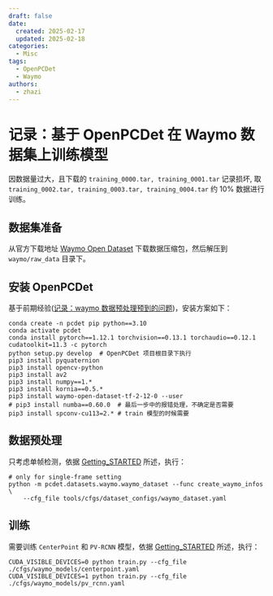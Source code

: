 ```yaml
---
draft: false
date:
  created: 2025-02-17
  updated: 2025-02-18
categories:
  - Misc
tags:
  - OpenPCDet
  - Waymo
authors:
  - zhazi
---
```


# 记录：基于 OpenPCDet 在 Waymo 数据集上训练模型

因数据量过大，且下载的 `training_0000.tar, training_0001.tar` 记录损坏, 取 `training_0002.tar, training_0003.tar, training_0004.tar` 约 10% 数据进行训练。
<!-- more -->

## 数据集准备
从官方下载地址 [Waymo Open Dataset](https://waymo.com/open/download/) 下载数据压缩包，然后解压到 `waymo/raw_data` 目录下。

## 安装 OpenPCDet

基于前期经验([记录：waymo 数据预处理预到的问题](./record_waymo_perprocess.md))，安装方案如下：

```console
conda create -n pcdet pip python==3.10
conda activate pcdet
conda install pytorch==1.12.1 torchvision==0.13.1 torchaudio==0.12.1 cudatoolkit=11.3 -c pytorch
python setup.py develop  # OpenPCDet 项目根目录下执行
pip3 install pyquaternion
pip3 install opencv-python
pip3 install av2
pip3 install numpy==1.*
pip3 install kornia==0.5.*
pip3 install waymo-open-dataset-tf-2-12-0 --user
# pip3 install numba==0.60.0  # 最后一步中的报错处理，不确定是否需要
pip3 install spconv-cu113=2.* # train 模型的时候需要
```

## 数据预处理

只考虑单帧检测，依据 [Getting_STARTED](https://github.com/open-mmlab/OpenPCDet/blob/master/docs/GETTING_STARTED.md) 所述，执行：

``` console
# only for single-frame setting
python -m pcdet.datasets.waymo.waymo_dataset --func create_waymo_infos \
    --cfg_file tools/cfgs/dataset_configs/waymo_dataset.yaml
```

## 训练

需要训练 `CenterPoint` 和 `PV-RCNN` 模型，依据 [Getting_STARTED](https://github.com/open-mmlab/OpenPCDet/blob/master/docs/GETTING_STARTED.md) 所述，执行：

``` console
CUDA_VISIBLE_DEVICES=0 python train.py --cfg_file ./cfgs/waymo_models/centerpoint.yaml
CUDA_VISIBLE_DEVICES=1 python train.py --cfg_file ./cfgs/waymo_models/pv_rcnn.yaml
```

